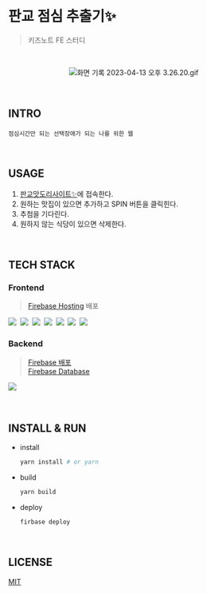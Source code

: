 # 판교 점심 추출기✨
> 키즈노트 FE 스터디

<br/>

<div align=center>

![화면 기록 2023-04-13 오후 3.26.20.gif](..%2F..%2F..%2F..%2Fvar%2Ffolders%2F9b%2Fwjnl7rn91bs3_t51_044rqsw0000gn%2FT%2Fcom.sindresorhus.Gifski%2FTemporaryItems%2FNSIRD_Gifski_Z5wZq4%2F%ED%99%94%EB%A9%B4%20%EA%B8%B0%EB%A1%9D%202023-04-13%20%EC%98%A4%ED%9B%84%203.26.20.gif)
</div>

<br/>

## INTRO
```
점심시간만 되는 선택장애가 되는 나를 위한 웹
```


<br/>

## USAGE
1. [판교맛도리사이트✨](https://datastorage-d76e6.web.app)에 접속한다.
2. 원하는 맛집이 있으면 추가하고 SPIN 버튼을 클릭힌다.
3. 추첨을 기다린다. 
4. 원하지 않는 식당이 있으면 삭제한다.

<br/>

## TECH STACK

### Frontend
> [Firebase Hosting](https://firebase.google.com/docs/hosting?hl=ko) 배포

<p>
  <img src="https://img.shields.io/badge/TypeScript-ffb13b?style=flat-square&logo=typescript&logoColor=white"/>&nbsp 
  <img src="https://img.shields.io/badge/React-61DAFB?style=flat-square&logo=React&logoColor=white"/>&nbsp
  <img src="https://img.shields.io/badge/React95-DB7093?style=flat-square&logo=StyledComponents&logoColor=white"/>&nbsp
  <img src="https://img.shields.io/badge/ESLint-4B32C3?style=flat-square&logo=ESLint&logoColor=white"/>&nbsp
  <img src="https://img.shields.io/badge/Prettier-F7B93E?style=flat-square&logo=Prettier&logoColor=white"/>&nbsp
  <img src="https://img.shields.io/badge/Babel-F9DC3E?style=flat-square&logo=babel&logoColor=white"/>&nbsp
  <img src="https://img.shields.io/badge/Vite-646CFF?style=flat-square&logo=Vite&logoColor=white"/>&nbsp 
</p>

### Backend
> [Firebase 배포](https://firebase.google.com/docs/hosting?hl=ko)<br/>
> [Firebase Database](https://firebase.google.com/docs/database?hl=ko)

<p>
  <img src="https://img.shields.io/badge/Firebase-FFCA28?style=flat-square&logo=Firebase&logoColor=white"/>&nbsp
  <br>
</p>

<br/>


## INSTALL & RUN
- install
  ```sh
  yarn install # or yarn
  ```

- build
  ```sh
  yarn build
  ```

- deploy
  ```sh
  firbase deploy
  ```

<br>



## LICENSE

[MIT](https://opensource.org/licenses/MIT)

<br>
